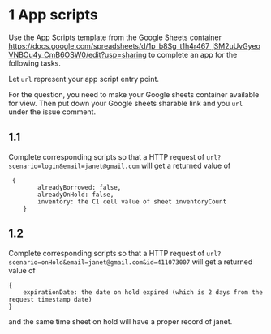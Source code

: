 # 1 App scripts
Use the App Scripts template from the Google Sheets container <https://docs.google.com/spreadsheets/d/1p_b8Sg_t1h4r467_jSM2uUvGyeoVNBOu4y_CmB6OSW0/edit?usp=sharing> to complete an app for the following tasks.

Let `url` represent your app script entry point.

For the question, you need to make your Google sheets container available for view. Then put down your Google sheets sharable link and you `url` under the issue comment. 

## 1.1 
Complete corresponding scripts so that a HTTP request of `url?scenario=login&email=janet@gmail.com` will
get a returned value of
```
 {
        alreadyBorrowed: false,
        alreadyOnHold: false,
        inventory: the C1 cell value of sheet inventoryCount
    }
```

## 1.2 
Complete corresponding scripts so that a HTTP request of `url?scenario=onHold&email=janet@gmail.com&id=411073007` will
get a returned value of
```
{
    expirationDate: the date on hold expired (which is 2 days from the request timestamp date)
}
```
and the same time sheet on hold will have a proper record of janet.
